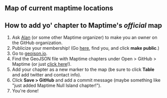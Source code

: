 ## Map of current maptime locations

## How to add yo' chapter to Maptime's *official* map

1. Ask [Alan](https://twitter.com/mappingmashups) (or some other Maptime organizer) to make you an owner on the GitHub organization.
2. Publicize your membership!  (Go [here](https://github.com/orgs/maptime/members), find you, and click **make public**.)
3. Go to [geojson.io](http://geojson.io/).
3. Find the GeoJSON file with Maptime chapters under Open > GitHub > Maptime (or just [click here](http://geojson.io/#id=github:maptime/maptime-bites/blob/gh-pages/00004/maptimes.geojson&map=4/38.35/-96.51)!).
4. Add your chapter as a new marker to the map (be sure to click **Table** and add twitter and contact info).
5. Click **Save > GitHub** and add a commit message (maybe something like "just added Maptime Null Island chapter!").
6. You're done!
